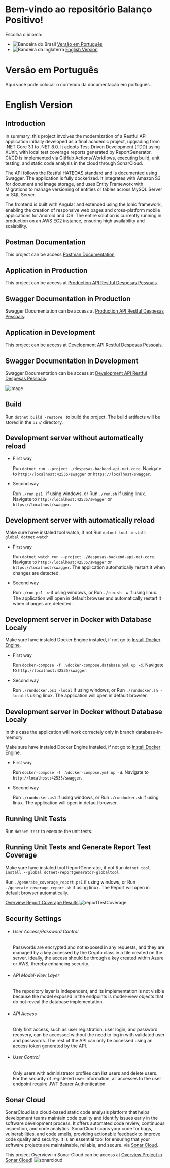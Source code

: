 # Bem-vindo ao repositório Balanço Positivo!

Escolha o idioma:

- ![Bandeira do Brasil](https://upload.wikimedia.org/wikipedia/commons/0/05/Flag_of_Brazil.svg) [Versão em Português](#versao-em-portugues)
- ![Bandeira da Inglaterra](https://upload.wikimedia.org/wikipedia/commons/a/a4/Flag_of_England.svg) [English Version](#english-version)

# Versão em Português

Aqui você pode colocar o conteúdo da documentação em português.

# English Version

## Introduction

In summary, this project involves the modernization of a Restful API application initially developed as a final academic project, upgrading from .NET Core 3.1 to .NET 8.0. It adopts Test-Driven Development (TDD) using XUnit, with local test coverage reports generated by ReportGenerator. CI/CD is implemented via GitHub Actions/Workflows, executing build, unit testing, and static code analysis in the cloud through SonarCloud.

The API follows the Restful HATEOAS standard and is documented using Swagger. The application is fully dockerized. It integrates with Amazon S3 for document and image storage, and uses Entity Framework with Migrations to manage versioning of entities or tables across MySQL Server or SQL Server.

The frontend is built with Angular and extended using the Ionic framework, enabling the creation of responsive web pages and cross-platform mobile applications for Android and iOS. The entire solution is currently running in production on an AWS EC2 instance, ensuring high availability and scalability.

## Postman Documentation

This project can be access [Postman Documentation](https://bold-eclipse-872793.postman.co/workspace/local-api-despesas-pessoais~bb08206c-ff0d-44c9-b49e-55339a554a3b/overview)

## Application in Production

This project can be access at [Production API Restful Despesas Pessoais](https://alexfariakof.com).

## Swagger Documentation in Production

Swagger Documentation can be access at [Production API Restful Despesas Pessoais](https://alexfariakof.com/swagger).

## Application in Development

This project can be access at [Development API Restful Despesas Pessoais](https://alexfariakof.com:42535).

## Swagger Documentation in Development

Swagger Documentation can be access at [Development API Restful Despesas Pessoais](https://alexfariakof.com:42535/swagger).

![image](https://github.com/alexfariakof/despesas-backend-api-net-core/assets/42475620/c0abe2f5-da31-4907-90dc-bbb06a95d2f3)

## Build

Run `dotnet build -restore ` to build the project. The build artifacts will be stored in the `bin/` directory.

## Development server without automatically reload

- First way

  Run `dotnet run --project ./despesas-backend-api-net-core`. Navigate to `http://localhost:42535/swagger` or `https://localhost/swagger`.

- Second way

  Run `./run.ps1 ` if using windows, or Run `./run.sh` if using linux. Navigate to `http://localhost:42535/swagger` or `https://localhost/swagger`.

## Development server with automatically reload

Make sure have instaled tool watch, if not Run `dotnet tool install --global dotnet-watch`

- First way

  Run `dotnet watch run --project ./despesas-backend-api-net-core`. Navigate to `http://localhost:42535/swagger` or `https://localhost/swagger`. The application automatically restart it when changes are detected.

- Second way

  Run `./run.ps1 -w` if using windows, or Run `./run.sh -w` if using linux. The application will open in default browser and automatically restart it when changes are detected.

## Development server in Docker with Database Localy

Make sure have instaled Docker Engine instaled, if not go to [Install Docker Engine](https://docs.docker.com/engine/install/).

- First way

  Run `docker-compose -f .\docker-compose.database.yml up -d`. Navigate to `http://localhost:42535/swagger`.

- Second way

  Run `./rundocker.ps1 -local` if using windows, or Run `./rundocker.sh -local` is using linux. The application will open in default browser.

## Development server in Docker without Database Localy

In this case the application will work correctely only in branch database-in-memory

Make sure have instaled Docker Engine instaled, if not go to [Install Docker Engine](https://docs.docker.com/engine/install/).

- First way

  Run `docker-compose -f .\docker-compose.yml up -d`. Navigate to `http://localhost:42535/swagger`.

- Second way

  Run `./rundocker.ps1` if using windows, or Run `./rundocker.sh` if using linux. The application will open in default browser.

## Running Unit Tests

Run `dotnet test` to execute the unit tests.

## Running Unit Tests and Generate Report Test Coverage

Make sure have instaled tool ReportGenerator, if not Run `dotnet tool install --global dotnet-reportgenerator-globaltool`

Run `./generate_coverage_report.ps1` if using windows, or Run `./generate_coverage_report.sh` if using linux. The Report will open in default browser automatically.

[Overview Report Coverage Results](https://alexfariakof.com:42535/coveragereport/index.html)
![reportTestCoverage](https://github.com/alexfariakof/despesas-backend-api-net-core/assets/42475620/afd1b5e4-5a2f-490c-bf4f-a530df41c1ae)

## Security Settings

 <ul>
      <li>   
         <h6>User Access/Password Control</h6>
            <p>Passwords are encrypted and not exposed in any requests, and they are managed by a key  accessed by the Crypto class in a file created on the server. Ideally, the access should be through a key created within Azure or AWS, thereby enhancing security.
         </p>
      </li>
      <li>
         <h6>API Model-View Layer</h6>
            <p>The repository layer is independent, and its implementation is not visible because the model exposed in the endpoints is model-view objects that do not reveal the database implementation.
         </p>
      </li>
      <li>
         <h6>API Access</h6>
            <p>Only first access, such as user registration, user login, and password recovery, can be accessed without the need to log in with validated user and passwords. The rest of the API can only be accessed using an access token generated by the API. 
         </p>
      </li>
      <li>
         <h6>User Control</h6>
            <p>Only users with administrator profiles can list users and delete users. For the security of registered user information, all accesses to the user endpoint require JWT Bearer Authentication.
         </p>
      </li>                 
 </ul>

## Sonar Cloud

SonarCloud is a cloud-based static code analysis platform that helps development teams maintain code quality and identify issues early in the software development process. It offers automated code review, continuous inspection, and code analytics. SonarCloud scans your code for bugs, vulnerabilities, and code smells, providing actionable feedback to improve code quality and security. It is an essential tool for ensuring that your software projects are maintainable, reliable, and secure. via [Sonar Cloud](https://sonarcloud.io/).

This project Overview in Sonar Cloud can be access at [Overview Project in Sonar Cloud](https://sonarcloud.io/project/overview?id=alexribeirofaria_prj-despesas-pessoais))
![sonarcloud](https://github.com/alexfariakof/despesas-backend-api-net-core/assets/42475620/fd4b2bc7-c254-438b-8194-a07ec62da86b)

